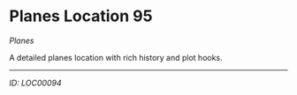 # Planes Location 95

*Planes*

A detailed planes location with rich history and plot hooks.

---
*ID: LOC00094*